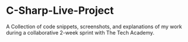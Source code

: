 # C-Sharp-Live-Project
A Collection of code snippets, screenshots, and explanations of my work during a collaborative 2-week sprint with The Tech Academy.
